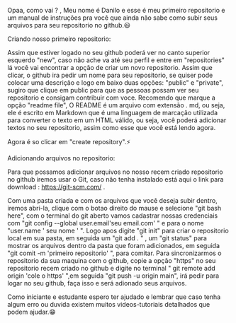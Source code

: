 Opaa, como vai ? , Meu nome é Danilo e esse é meu primeiro repositorio e um manual de instruções pra você que ainda não sabe como subir seus arquivos para seu repositorio no github.😃

Criando nosso primeiro repositorio:

Assim que estiver logado no seu github poderá ver no canto superior esquerdo "new", caso não ache va até seu perfil e entre em "repositories" lá você vai encontrar a opção de criar um novo repositorio. Assim que clicar, o github ira pedir um nome para seu repositorio, se quiser pode colocar uma descrição e logo em baixo duas opções: "public" e "private", sugiro que clique em public para que as pessoas possam ver seu repositorio e consigam contribuir com voce.
Recomendo que marque a opção "readme file", O README é um arquivo com extensão . md, ou seja, ele é escrito em Markdown que é uma linguagem de marcação utilizada para converter o texto em um HTML válido, ou seja, você poderá adicionar textos no seu repositorio, assim como esse que você está lendo agora. 
 
Agora é so clicar em "create repository".⚡

Adicionando arquivos no repositorio:

Para que possamos adicionar arquivos no nosso recem criado repositorio no github iremos usar o Git, caso não tenha instalado está aqui o link para download : https://git-scm.com/ .

Com uma pasta criada e com os arquivos que você deseja subir dentro, iremos abri-la, clique com o botao direito do mause e selecione "git bash here", com o terminal do git aberto vamos cadastrar nossas credenciais com "git config --global user.email'seu email.com'  " e para o nome "user.name ' seu nome ' ".
Logo apos digite "git init" para criar o repositorio local em sua pasta, em seguida um "git add . " , um "git status"  para mostrar os arquivos dentro da pasta que foram adicionados, em seguida "git comit -m 'primeiro repositorio' ", para comitar.
Para sincronizarmos o repositorio da sua maquina com o github, copie a opção "https" no seu repositorio recem criado no github e digite no terminal " git remote add origin 'cole o https' ",em seguida "git push -u origin main", irá pedir para logar no seu github, faça isso e será adionado seus arquivos. 

Como iniciante e estudante espero ter ajudado e lembrar que caso tenha algum erro ou duvida existem muitos videos-tutoriais detalhados que podem ajudar.😁
